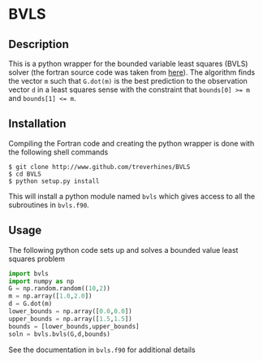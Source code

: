 # BVLS

## Description
This is a python wrapper for the bounded variable least squares (BVLS) 
solver (the fortran source code was taken from
[here](https://people.sc.fsu.edu/~jburkardt/f_src/bvls/bvls.html)). 
The algorithm finds the vector `m` such that `G.dot(m)` is the best 
prediction to the observation vector `d` in a least squares sense 
with the constraint that `bounds[0] >= m` and `bounds[1] <= m`.

## Installation
Compiling the Fortran code and creating the python wrapper is done 
with the following shell commands
``` 
$ git clone http://www.github.com/treverhines/BVLS 
$ cd BVLS 
$ python setup.py install 
``` 
This will install a python module named `bvls` which gives access to 
all the subroutines in `bvls.f90`.

## Usage
The following python code sets up and solves a bounded value least 
squares problem
```python
import bvls
import numpy as np
G = np.random.random((10,2))
m = np.array([1.0,2.0])
d = G.dot(m)    
lower_bounds = np.array([0.0,0.0])
upper_bounds = np.array([1.5,1.5])
bounds = [lower_bounds,upper_bounds]
soln = bvls.bvls(G,d,bounds)
```
See the documentation in `bvls.f90` for additional details
